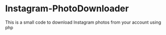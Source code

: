 # Instagram-PhotoDownloader
This is a small code to download Instagram photos  from your account using php
